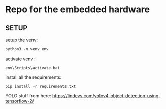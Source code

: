 # Repo for the embedded hardware

## SETUP
setup the venv:
```
python3 -m venv env
```

activate venv:
```
env\Scripts\activate.bat
```

install all the requirements:
```
pip install -r requirements.txt
```

YOLO stuff from here:
https://lindevs.com/yolov4-object-detection-using-tensorflow-2/